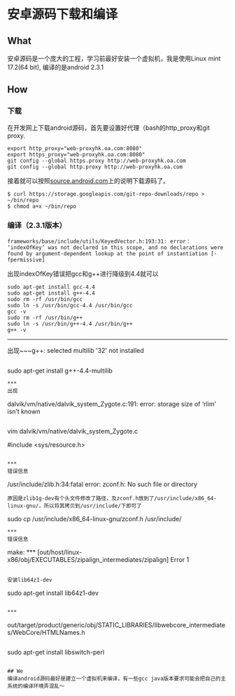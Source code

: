 # 安卓源码下载和编译
## What
安卓源码是一个庞大的工程，学习前最好安装一个虚拟机，我是使用Linux mint 17.2(64 bit), 编译的是android 2.3.1

## How
### 下载

在开发网上下载android源码，首先要设置好代理（bash的http_proxy和git proxy.

~~~
export http_proxy="web-proxyhk.oa.com:8080"
export https_proxy="web-proxyhk.oa.com:8080"
git config --global https.proxy http://web-proxyhk.oa.com
git config --global http.proxy http://web-proxyhk.oa.com
~~~
接着就可以按照[source.android.com](http://source.android.com/source/downloading.html)上的说明下载源码了。

~~~
$ curl https://storage.googleapis.com/git-repo-downloads/repo > ~/bin/repo
$ chmod a+x ~/bin/repo
~~~

### 编译（2.3.1版本）

~~~
frameworks/base/include/utils/KeyedVector.h:193:31: error： ‘indexOfKey’ was not declared in this scope, and no declarations were found by argument-dependent lookup at the point of instantiation [-fpermissive]
~~~
出现indexOfKey错误把gcc和g++进行降级到4.4就可以

~~~
sudo apt-get install gcc-4.4
sudo apt-get install g++-4.4
sudo rm -rf /usr/bin/gcc
sudo ln -s /usr/bin/gcc-4.4 /usr/bin/gcc
gcc -v
sudo rm -rf /usr/bin/g++
sudo ln -s /usr/bin/g++-4.4 /usr/bin/g++
g++ -v
~~~

***
出现~~~g++: selected multilib '32' not installed~~~错误安装g++-4.4-multilib

~~~
sudo apt-get install g++-4.4-multilib
~~~
***
出现
~~~
dalvik/vm/native/dalvik_system_Zygote.c:191: error: storage size of ‘rlim’ isn’t known
~~~

~~~
vim dalvik/vm/native/dalvik_system_Zygote.c

#include <sys/resource.h>

~~~

***
错误信息
~~~
/usr/include/zlib.h:34:fatal error: zconf.h: No such file or directory
~~~
原因是zlib1g-dev有个头文件修改了路径，及zconf.h放到了/usr/include/x86_64-linux-gnu/，所以将其拷贝到/usr/include/下即可了

~~~
sudo cp /usr/include/x86_64-linux-gnu/zconf.h /usr/include/
~~~
***
错误信息
~~~
make: *** [out/host/linux-x86/obj/EXECUTABLES/zipalign_intermediates/zipalign] Error 1
~~~

安装lib64z1-dev

~~~
sudo apt-get install lib64z1-dev
~~~

***

~~~
out/target/product/generic/obj/STATIC_LIBRARIES/libwebcore_intermediates/WebCore/HTMLNames.h
~~~

~~~
sudo apt-get install libswitch-perl  
~~~

## We
编译android源码最好是建立一个虚拟机来编译，有一些gcc java版本要求可能会把自己的主系统的编译环境弄混乱～
